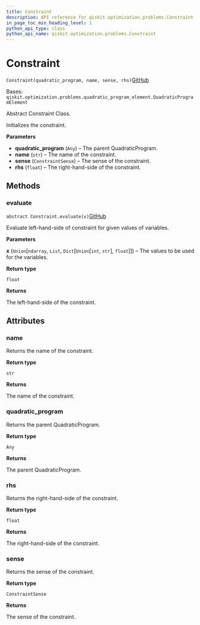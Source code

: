 ```yaml
---
title: Constraint
description: API reference for qiskit.optimization.problems.Constraint
in_page_toc_min_heading_level: 1
python_api_type: class
python_api_name: qiskit.optimization.problems.Constraint
---
```


# Constraint

<span id="qiskit.optimization.problems.Constraint" />

`Constraint(quadratic_program, name, sense, rhs)`[GitHub](https://github.com/qiskit-community/qiskit-aqua/tree/stable/0.9/qiskit/optimization/problems/constraint.py "view source code")

Bases: `qiskit.optimization.problems.quadratic_program_element.QuadraticProgramElement`

Abstract Constraint Class.

Initializes the constraint.

**Parameters**

*   **quadratic\_program** (`Any`) – The parent QuadraticProgram.
*   **name** (`str`) – The name of the constraint.
*   **sense** (`ConstraintSense`) – The sense of the constraint.
*   **rhs** (`float`) – The right-hand-side of the constraint.

## Methods

### evaluate

<span id="qiskit.optimization.problems.Constraint.evaluate" />

`abstract Constraint.evaluate(x)`[GitHub](https://github.com/qiskit-community/qiskit-aqua/tree/stable/0.9/qiskit/optimization/problems/constraint.py "view source code")

Evaluate left-hand-side of constraint for given values of variables.

**Parameters**

**x** (`Union`\[`ndarray`, `List`, `Dict`\[`Union`\[`int`, `str`], `float`]]) – The values to be used for the variables.

**Return type**

`float`

**Returns**

The left-hand-side of the constraint.

## Attributes

<span id="qiskit.optimization.problems.Constraint.name" />

### name

Returns the name of the constraint.

**Return type**

`str`

**Returns**

The name of the constraint.

<span id="qiskit.optimization.problems.Constraint.quadratic_program" />

### quadratic\_program

Returns the parent QuadraticProgram.

**Return type**

`Any`

**Returns**

The parent QuadraticProgram.

<span id="qiskit.optimization.problems.Constraint.rhs" />

### rhs

Returns the right-hand-side of the constraint.

**Return type**

`float`

**Returns**

The right-hand-side of the constraint.

<span id="qiskit.optimization.problems.Constraint.sense" />

### sense

Returns the sense of the constraint.

**Return type**

`ConstraintSense`

**Returns**

The sense of the constraint.


